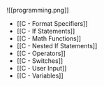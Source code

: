 ![[programming.png]]
- [[C - Format Specifiers]]
- [[C - If Statements]]
- [[C - Math Functions]]
- [[C - Nested If Statements]]
- [[C - Operators]]
- [[C - Switches]]
- [[C - User Input]]
- [[C - Variables]]